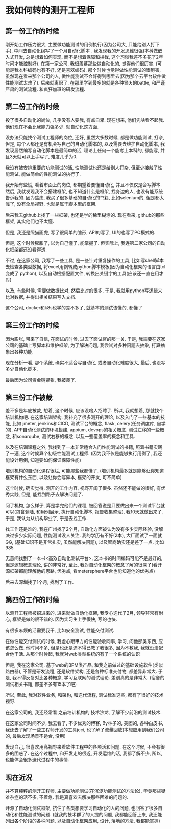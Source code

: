 # 我如何转的测开工程师



## 第一份工作的时候

刚开始工作压力很大, 主要做功能测试的用例执行(因为公司大, 只能给别人打下手), 中间去自动化组写了一个月自动化脚本 . 我发现我的开发思维很强(本科做嵌入式开发, 总是想着如何实现, 而不是想着保障和拦截, 这个习惯我差不多花了2年时间才能控制好). 在第一家公司, 我很羡慕那些做自动化的, 觉得他们很厉害. (可能是我本科编码也有不好, 还是喜欢编码). 那个时候也觉得做性能测试的很厉害, 虽然现在看来那个公司的人, 做性能测试不会好得到哪里去(因为那个云平台软件做性能测试太难了). 后来就离职了. 在那里学到最多的就是各种冒火的battle, 和严谨严肃的测试流程. 和疯狂加班的研发流程.


## 第二份工作的时候

投了很多自动化的岗位, 几乎没有人要我, 有点自卑. 现在想来, 他们凭啥看不起我. 他们现在不会比我能力强多少. 就自动化这方面. 

没办法只能找个测试工程师的岗位, 还好, 虽然大多数时候, 都是做功能测试, 打杂, 但是, 每个人都还是有机会写自己的自动化脚本的, 以及需要去维护自动化脚本, 我发现居然编写自动化脚本是最简单的活, 理论上任何一个能考上本科的, 都能写, 并且3天就可以上手写了, 难度几乎为0.

我没有被安排重要的功能测试的活, 性能测试也还是给别人打杂, 但至少接触了性能测试, 能做简单的性能测试的执行了.

我开始有些慌, 看着市面上的岗位, 都期望着要懂自动化, 并且不仅仅是会写脚本. 然后, 我就发现我不会搭建框架, 也不知道什么是框架, 找身边的人, 也没有能系统告诉我的. 因为焦虑, 我买了很多基础的自动化的书籍, 比如selenium的, 但是都太浅了, 没有全局视野, 也就是属于脚本型的框架. 

后来我去github上找了一些框架, 也还是学的稀里糊涂的. 现在看来, github的那些框架, 其实他们也不太懂.

但是, 我还是照猫画虎,  写了很简单的雏形, API的写了, UI的也写了PO模式的.

但是, 这个时候膨胀了, 以为自己懂了, 能掌握了. 但实际上, 我连第二家公司的自动化框架都还没看得透.

不过, 在这家公司, 我写了一些工具, 是一些针对重复操作的工具, 比如写shell脚本去检查各类型数据, 将excel用例转成python脚本模板(因为自动化框架的语言由tcl 变成了 python), 以及自动根据配置文件, 转换出关键字的工具(应该还一直在用才对)

以及, 有些时候, 需要做数据比对, 然后比对的很多, 于是, 我就用python写逻辑来比对数据, 并得出相关结果写入文档.

这个公司, docker和k8s也学的差不多了, 就基本的测试该懂的, 都懂了

## 第三份工作的时候

因为膨胀, 带来了自信, 在面试的时候, 过去了面试官的那一关. 于是, 我需要在这家公司的基础上写脚本和维护框架, 为了解决问题, 我尝试对多种问题去抽象, 打算抽象出各种功能. 

现在分析一看, 那个系统, 确实不适合写自动化, 或者自动化难度很大, 最后, 也没写多少自动化脚本.

最后因为公司资金链紧张, 我被裁了.

## 第三份工作被裁

差不多是年底被裁, 想着, 这个时候, 应该没啥人招聘了. 所以, 我就想着, 那就找个培训机构吧. 在这家培训架构, 我补充了很多测开的理论, 以及入门了一些基本的技能, 比如 jmeter, jenkins和CICD, 测试平台的概念, flask, celery(任务调度库, 自学的), APP自动化测试的环境搭建, appium, devops的相关概念. 测试左移的一些概念, 和sonarqube, 测试右移的概念. 以及一些覆盖率的概念和工具. 

以及在培训课程之外, 我找到了一本非常适合入门性能测试的书籍, 照着书籍实践了一遍, 这个时候算个初级性能测试工程师. (因为我不仅是能够执行用例了, 我还能设计用例, 知道要如何保证保障性能)

培训机构的自动化课程很烂, 可能那些我都懂了. (培训机构最多就是能够让你知道框架有什么东西, 以及让你会写脚本, 框架的开发, 可不简单)

这个时候, 确实觉得, 测开的工作内容, 视野开阔了很多. 虽然还不能做的很好, 有优秀实践, 但是, 能找到路子去解决问题了.

问了机构, 怎么样子, 算是学完他们的课程, 被回答说是只要做出来一个测试平台就可以(包含登陆, 和用例展示, 执行自动化脚本, 报告收集整理), 我10天就做出来了. 于是, 我认为从机构毕业了, 于是去找工作. 

找工作还是难的, 我在广州找了2个月, 自动化方面被认为没有多少实际经验, 没解决过多少实际问题, 性能测试没人关注. 我的学历有不好(2本), 大厂面试了一面就GG, (基础知识不是非常扎实, 虽然能解决问题), 以及智商确实还是差了一点. 比如985

无意间找到了一本书<高效自动化测试平台>, 这本书的时间编码可能不是最好的, 但是逻辑概念理论, 讲的非常好, 至此, 我对自动化框架的概念了解的很深了(看开源框架都能理解他的思路, 优劣点, 看metersphere平台也能知道他的优劣点)

后来去深圳找了1个月, 找到了工作.

## 第四份工作的时候

以测开工程师被招进来的, 进来就做自动化框架, 我专心迭代了2月, 领导非常有耐心, 框架是做的很不错的. 因为实习生上手很快, 写的也快.

有很多麻烦的活需要我干, 比如安全测试, 性能交付测试.

在做性能交付测试的时候, 我虚心跟甲方的性能验收同事, 学习, 问他那类东西, 应该怎么做. 他时间不多, 但是也还是迫不得已教了我很多, 因为不教我, 我就没法配合他干活. 从那个时候起, 我就对web类型系统的有了一个系统的认识

但是, 我在这家公司, 基于web的BPM类产品, 和我之前做过的基础设施软件(类似路由器), 不管是研发流程, 还是软件架构, 还是各种标准交付物, 都差异非常大. 于是, 我不得反复对比各种概念, 学习互联网的测试理论. 差别真的是非常大. (宿舍的测试相关书籍, 都差不多有15本了吧)

所以, 至此, 我对软件业务, 和架构, 和迭代流程, 测试标准这些, 都有了很好的技术视野. 

在这家公司的, 我还经常看 之前培训机构的 技术沙龙, 了解不少前沿的测试技术.

在这家公司时间不少, 我去看了, 不少优秀的博客, By林子的, 美团的, 各种白皮书, 我还去了解了一些工程师开发的工具jcci, 也了解了流量回放(本想应用到我们公司的, 最后发现场景不适合, 没用)

发现自己, 很喜欢用高视野来看软件工程中的各项活和问题. 在这个时候, 不会有很多的困惑了. 在这个过程中, 和开发走的很近, 开发运维的活, 我都了解不少, 所以, 也能体会很多迭代过程中的事情. 

## 现在近况

并不算纯粹的测开工程师, 主要做功能测试(在沉淀功能测试的方法论), 毕竟那些疑难杂症的活不多, 不着急. 我是真喜欢去解决那些困难的问题的.

开源了自动化测试框架, 抗住了各类想要学习自动化的人的问题, 也回答了很多自动化和性能测试的问题. (就我的技术群了的人提的问题, 我都能回答上来, 我还能列出各个阶段的各种问题, 以及自动化框架应用, 设计, 落地的方法, 我都能掌握)

